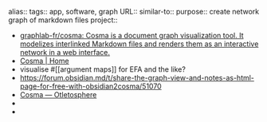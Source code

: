 alias::
tags:: app, software, graph
URL::
similar-to::
purpose:: create network graph of markdown files
project::

- [graphlab-fr/cosma: Cosma is a document graph visualization tool. It modelizes interlinked Markdown files and renders them as an interactive network in a web interface.](https://github.com/graphlab-fr/cosma)
- [Cosma | Home](https://cosma.arthurperret.fr/)
- visualise #[[argument maps]] for EFA and the like?
- https://forum.obsidian.md/t/share-the-graph-view-and-notes-as-html-page-for-free-with-obsidian2cosma/51070
- [Cosma — Otletosphere](https://cosma.arthurperret.fr/otletosphere.html#77)
-
-